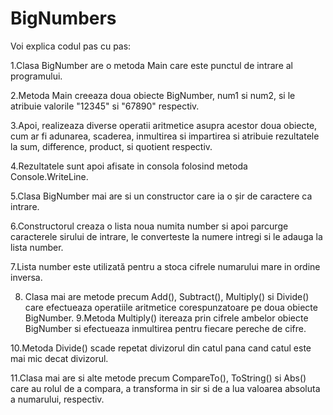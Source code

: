 # BigNumbers

Voi explica codul pas cu pas:

1.Clasa BigNumber are o metoda Main care este punctul de intrare al programului.

2.Metoda Main creeaza doua obiecte BigNumber, num1 si num2, si le atribuie valorile "12345" si "67890" respectiv.

3.Apoi, realizeaza diverse operatii aritmetice asupra acestor doua obiecte, cum ar fi adunarea, scaderea, inmultirea si impartirea si atribuie rezultatele la sum, difference, product, si quotient respectiv.

4.Rezultatele sunt apoi afisate in consola folosind metoda Console.WriteLine.

5.Clasa BigNumber mai are si un constructor care ia o șir de caractere ca intrare.

6.Constructorul creaza o lista noua numita number si apoi parcurge caracterele sirului de intrare, le converteste la numere intregi si le adauga la lista number.

7.Lista number este utilizată pentru a stoca cifrele numarului mare in ordine inversa.

8. Clasa mai are metode precum Add(), Subtract(), Multiply() si Divide() care efectueaza operatiile aritmetice corespunzatoare pe doua obiecte BigNumber.
9.Metoda Multiply() itereaza prin cifrele ambelor obiecte BigNumber si efectueaza inmultirea pentru fiecare pereche de cifre.

10.Metoda Divide() scade repetat divizorul din catul pana cand catul este mai mic decat divizorul.

11.Clasa mai are si alte metode precum CompareTo(), ToString() si Abs() care au rolul de a compara, a transforma in sir si de a lua valoarea absoluta a numarului, respectiv.
